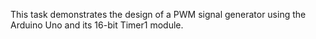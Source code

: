 This task demonstrates the design of a  PWM signal generator using the Arduino Uno and its 16-bit Timer1 module. 
